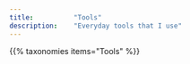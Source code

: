 ```yaml
---
title: 			"Tools"
description:	"Everyday tools that I use"
---
```


{{% taxonomies items="Tools" %}}